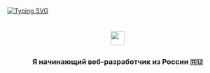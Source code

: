 [![Typing SVG](https://readme-typing-svg.herokuapp.com?font=Fira+Code&weight=900&size=50&duration=1500&center=true&vCenter=true&multiline=true&width=435&height=200&lines=%D0%92%D1%81%D0%B5%D0%BC+%D0%BF%D1%80%D0%B8%D0%B2%D0%B5%D1%82%2C+;%D0%BC%D0%B5%D0%BD%D1%8F+%D0%B7%D0%BE%D0%B2%D1%83%D1%82+%D0%98%D0%BB%D1%8C%D1%8F)](https://git.io/typing-svg)<h1 align="center"><img src="https://github.com/blackcater/blackcater/raw/main/images/Hi.gif" height="32"/>
</h1>
<h3 align="center">Я начинающий веб-разработчик из России 🇷🇺</h3>


<!--
**IliaBYK/IliaBYK** is a ✨ _special_ ✨ repository because its `README.md` (this file) appears on your GitHub profile.

Here are some ideas to get you started:

- 🔭 I’m currently working on ...
- 🌱 I’m currently learning ...
- 👯 I’m looking to collaborate on ...
- 🤔 I’m looking for help with ...
- 💬 Ask me about ...
- 📫 How to reach me: ...
- 😄 Pronouns: ...
- ⚡ Fun fact: ...
-->
